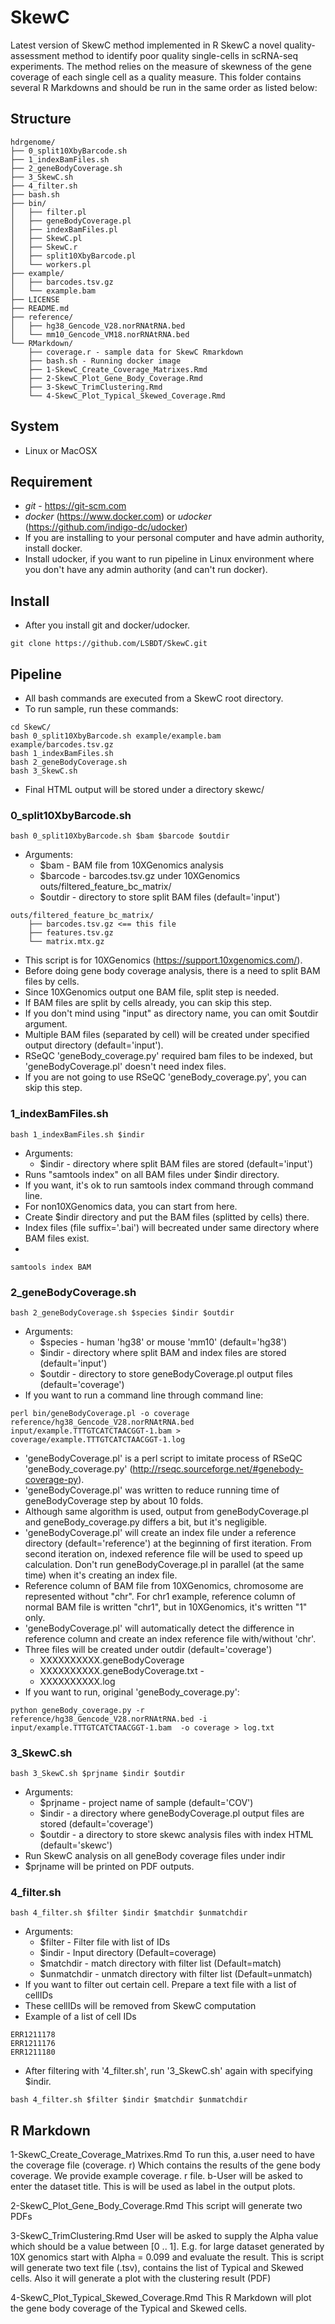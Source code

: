 # SkewC
Latest version of SkewC method implemented in R SkewC a novel quality-assessment method to identify poor quality single-cells in scRNA-seq experiments.
The method relies on the measure of skewness of the gene coverage of each single cell as a quality measure. This folder contains several R Markdowns and should be run in the same order as listed below:

## Structure
```
hdrgenome/
├── 0_split10XbyBarcode.sh
├── 1_indexBamFiles.sh
├── 2_geneBodyCoverage.sh
├── 3_SkewC.sh
├── 4_filter.sh
├── bash.sh
├── bin/
│   ├── filter.pl
│   ├── geneBodyCoverage.pl
│   ├── indexBamFiles.pl
│   ├── SkewC.pl
│   ├── SkewC.r
│   ├── split10XbyBarcode.pl
│   └── workers.pl
├── example/
│   ├── barcodes.tsv.gz
│   └── example.bam
├── LICENSE
├── README.md
├── reference/
│   ├── hg38_Gencode_V28.norRNAtRNA.bed
│   └── mm10_Gencode_VM18.norRNAtRNA.bed
└── RMarkdown/
    ├── coverage.r - sample data for SkewC Rmarkdown
    ├── bash.sh - Running docker image
    ├── 1-SkewC_Create_Coverage_Matrixes.Rmd
    ├── 2-SkewC_Plot_Gene_Body_Coverage.Rmd
    ├── 3-SkewC_TrimClustering.Rmd
    └── 4-SkewC_Plot_Typical_Skewed_Coverage.Rmd
```
## System
* Linux or MacOSX
## Requirement
* *git* - https://git-scm.com
* *docker* (https://www.docker.com) or *udocker* (https://github.com/indigo-dc/udocker)
* If you are installing to your personal computer and have admin authority, install docker.
* Install udocker, if you want to run pipeline in Linux environment where you don't have any admin authority (and can't run docker).
## Install
* After you install git and docker/udocker.
```
git clone https://github.com/LSBDT/SkewC.git
```
## Pipeline
* All bash commands are executed from a SkewC root directory.
* To run sample, run these commands:
```
cd SkewC/
bash 0_split10XbyBarcode.sh example/example.bam example/barcodes.tsv.gz
bash 1_indexBamFiles.sh
bash 2_geneBodyCoverage.sh
bash 3_SkewC.sh
```
* Final HTML output will be stored under a directory skewc/
### 0_split10XbyBarcode.sh
```
bash 0_split10XbyBarcode.sh $bam $barcode $outdir
```
* Arguments:
  * $bam     - BAM file from 10XGenomics analysis
  * $barcode - barcodes.tsv.gz under 10XGenomics outs/filtered_feature_bc_matrix/
  * $outdir  - directory to store split BAM files (default='input')
```
outs/filtered_feature_bc_matrix/
    ├── barcodes.tsv.gz <== this file
    ├── features.tsv.gz
    └── matrix.mtx.gz
```
* This script is for 10XGenomics (https://support.10xgenomics.com/).
* Before doing gene body coverage analysis, there is a need to split BAM files by cells.
* Since 10XGenomics output one BAM file, split step is needed.
* If BAM files are split by cells already, you can skip this step.
* If you don't mind using "input" as directory name, you can omit $outdir argument.
* Multiple BAM files (separated by cell) will be created under specified output directory (default='input').
* RSeQC 'geneBody_coverage.py' required bam files to be indexed, but 'geneBodyCoverage.pl' doesn't need index files.
* If you are not going to use RSeQC 'geneBody_coverage.py', you can skip this step.
### 1_indexBamFiles.sh
```
bash 1_indexBamFiles.sh $indir
```
* Arguments:
  * $indir - directory where split BAM files are stored (default='input')
* Runs "samtools index" on all BAM files under $indir directory.
* If you want, it's ok to run samtools index command through command line.
* For non10XGenomics data, you can start from here.
* Create $indir directory and put the BAM files (splitted by cells) there.
* Index files (file suffix='.bai') will becreated under same directory where BAM files exist.
* 
```
samtools index BAM
```
### 2_geneBodyCoverage.sh
```
bash 2_geneBodyCoverage.sh $species $indir $outdir
```
* Arguments:
  * $species - human 'hg38' or mouse 'mm10' (default='hg38')
  * $indir  - directory where split BAM and index files are stored (default='input')
  * $outdir - directory to store geneBodyCoverage.pl output files (default='coverage')
* If you want to run a command line through command line:
```
perl bin/geneBodyCoverage.pl -o coverage reference/hg38_Gencode_V28.norRNAtRNA.bed input/example.TTTGTCATCTAACGGT-1.bam > coverage/example.TTTGTCATCTAACGGT-1.log
```
* 'geneBodyCoverage.pl' is a perl script to imitate process of RSeQC 'geneBody_coverage.py' (http://rseqc.sourceforge.net/#genebody-coverage-py).
* 'geneBodyCoverage.pl' was written to reduce running time of geneBodyCoverage step by about 10 folds.
* Although same algorithm is used, output from geneBodyCoverage.pl and geneBody_coverage.py differs a bit, but it's negligible.
* 'geneBodyCoverage.pl' will create an index file under a reference directory (default='reference') at the beginning of first iteration.  From second iteration on, indexed reference file will be used to speed up calculation.   Don't run geneBodyCoverage.pl in parallel (at the same time) when it's creating an index file.
* Reference column of BAM file from 10XGenomics, chromosome are represented without "chr".  For chr1 example, reference column of normal BAM file is written "chr1", but in 10XGenomics, it's written "1" only.
* 'geneBodyCoverage.pl' will automatically detect the difference in reference column and create an index reference file with/without 'chr'.
* Three files will be created under outdir (default='coverage')
  * XXXXXXXXXX.geneBodyCoverage
  * XXXXXXXXXX.geneBodyCoverage.txt -
  * XXXXXXXXXX.log
* If you want to run, original 'geneBody_coverage.py':
```
python geneBody_coverage.py -r reference/hg38_Gencode_V28.norRNAtRNA.bed -i input/example.TTTGTCATCTAACGGT-1.bam  -o coverage > log.txt
```
### 3_SkewC.sh
```
bash 3_SkewC.sh $prjname $indir $outdir
```
* Arguments:
  * $prjname - project name of sample (default='COV')
  * $indir  - a directory where geneBodyCoverage.pl output files are stored (default='coverage')
  * $outdir - a directory to store skewc analysis files with index HTML (default='skewc')
* Run SkewC analysis on all geneBody coverage files under indir
* $prjname will be printed on PDF outputs.

### 4_filter.sh
```
bash 4_filter.sh $filter $indir $matchdir $unmatchdir
```
* Arguments:
  * $filter - Filter file with list of IDs
  * $indir - Input directory (Default=coverage)
  * $matchdir - match directory with filter list (Default=match)
  * $unmatchdir - unmatch directory with filter list (Default=unmatch)
* If you want to filter out certain cell.  Prepare a text file with a list of cellIDs
* These cellIDs will be removed from SkewC computation
* Example of a list of cell IDs
```
ERR1211178
ERR1211176
ERR1211180
```
* After filtering with '4_filter.sh', run '3_SkewC.sh' again with specifying $indir.

```
bash 4_filter.sh $filter $indir $matchdir $unmatchdir
```

## R Markdown
1-SkewC_Create_Coverage_Matrixes.Rmd
To run this,
      a.user need to have the coverage file (coverage. r) Which contains the results of the gene body coverage. We provide example coverage. r file.
      b-User will be asked to enter the dataset title. This is will be used as label in the output plots.

2-SkewC_Plot_Gene_Body_Coverage.Rmd
     This script will generate two PDFs

3-SkewC_TrimClustering.Rmd
  User will be asked to supply the Alpha value which should be a value between [0 .. 1]. E.g. for large dataset generated by 10X genomics     start with Alpha = 0.099 and evaluate the result.
  This is script will generate two text file (.tsv), contains the list of Typical and Skewed cells.
   Also it will generate a plot with the clustering result (PDF)

4-SkewC_Plot_Typical_Skewed_Coverage.Rmd
  This R Markdown will plot the gene body coverage of the Typical and Skewed cells.
